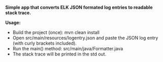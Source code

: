 **Simple app that converts ELK JSON formated log entries to readable stack trace.**
 
**Usage:**
- Build the project (once): mvn clean install
- Open src/main/resources/logentry.json and paste the JSON log entry (with curly brackets included).  
- Run the main() method: src/main/java/Formatter.java
- The stack trace will be printed in the std out. 
